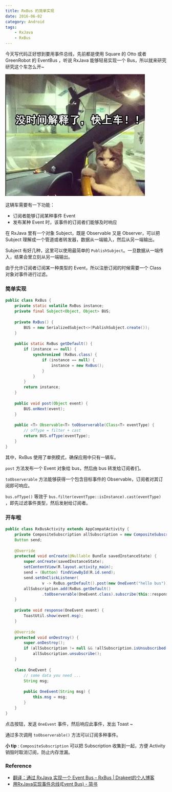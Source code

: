 ```yaml
---
title: RxBus 的简单实现
date: 2016-06-02
category: Android
tags:
    - RxJava
    - RxBus
---
```


今天写代码正好想到要用事件总线，先前都是使用 Square 的 Otto 或者 GreenRobot 的 EventBus ，听说 RxJava 能够轻易实现一个 Bus，所以就来研究研究这个车怎么开~

![没时间解释了，快上车！](/images/no-time-to-explain.jpg)

这辆车需要有一下功能：

- 订阅者能够订阅某种事件 Event
- 发布某种 Event 时，该事件的订阅者们能够及时响应

在 RxJava 里有一个对象 Subject，既是 Observable 又是 Observer，可以把 Subject 理解成一个管道或者转发器，数据从一端输入，然后从另一端输出。

Subject 有好几种，这里可以使用最简单的 `PublishSubject`。一旦数据从一端传入，结果会里立刻从另一端输出。

由于允许订阅者订阅某一种类型的 Event，所以注册订阅的时候需要一个 Class 对象对事件进行过滤。

### 简单实现

```java
public class RxBus {
    private static volatile RxBus instance;
    private final Subject<Object, Object> BUS;

    private RxBus() {
        BUS = new SerializedSubject<>(PublishSubject.create());
    }

    public static RxBus getDefault() {
        if (instance == null) {
            synchronized (RxBus.class) {
                if (instance == null) {
                    instance = new RxBus();
                }
            }
        }
        return instance;
    }

    public void post(Object event) {
        BUS.onNext(event);
    }

    public <T> Observable<T> toObserverable(Class<T> eventType) {
        // ofType = filter + cast
        return BUS.ofType(eventType);
    }
}
```



其中，RxBus 使用了单例模式，确保应用中只有一辆车。

`post` 方法发布一个 Event 对象给 bus，然后由 bus 转发给订阅者们。

`toObserverable` 方法能够获得一个包含目标事件的 Observable，订阅者对其订阅即可响应。

`bus.ofType()` 等效于  `bus.filter(eventType::isInstance).cast(eventType)` ，即先过滤事件类型，然后发射给订阅者。



### 开车啦

```java
public class RxBusActivity extends AppCompatActivity {
    private CompositeSubscription allSubscription = new CompositeSubscription();
    Button send;

    @Override
    protected void onCreate(@Nullable Bundle savedInstanceState) {
        super.onCreate(savedInstanceState);
        setContentView(R.layout.activity_main);
        send = (Button) findViewById(R.id.send);
        send.setOnClickListener(
                v -> RxBus.getDefault().post(new OneEvent("hello bus")));
        allSubscription.add(RxBus.getDefault()
                .toObserverable(OneEvent.class).subscribe(this::response));
    }

    private void response(OneEvent event) {
        ToastUtil.show(event.msg);
    }

    @Override
    protected void onDestroy() {
        super.onDestroy();
        if (allSubscription != null && !allSubscription.isUnsubscribed())
            allSubscription.unsubscribe();
    }

    class OneEvent {
        // some data you need ...
        String msg;

        public OneEvent(String msg) {
            this.msg = msg;
        }
    }
}
```

点击按钮，发送  `OneEvent` 事件，然后响应此事件，发出 Toast ~

通过多次调用 `toObserverable()` 方法可以订阅多种事件。

**小 tip** : `CompositeSubscription` 可以把 Subscription 收集到一起，方便 Activity 销毁时取消订阅，防止内存泄漏。



### Reference

- [翻译：通过 RxJava 实现一个 Event Bus – RxBus \| Drakeet的个人博客](https://drakeet.me/rxbus)
- [用RxJava实现事件总线(Event Bus) - 简书](http://www.jianshu.com/p/ca090f6e2fe2/)

